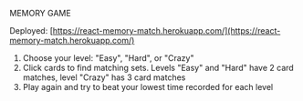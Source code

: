 
MEMORY GAME

Deployed: [https://react-memory-match.herokuapp.com/](https://react-memory-match.herokuapp.com/)

1) Choose your level: "Easy", "Hard", or "Crazy"
2) Click cards to find matching sets. Levels "Easy" and "Hard" have 2 card matches, level "Crazy" has 3 card matches
3) Play again and try to beat your lowest time recorded for each level
